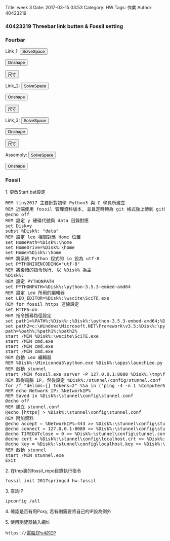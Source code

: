 Title: week 3
Date: 2017-03-15 03:53
Category: HW
Tags: 作業
Author: 40423219

<h3>
40423219
Threebar link butten & Fossil setting 
</h3>
<!-- PELICAN_END_SUMMARY -->


<h3>Fourbar</h3>

<p>Link_1: <button onClick="lity('https://vimeo.com/207988323')"><span class="glyphicon glyphicon-facetime-video"></span> SolveSpace</button> 

<button onClick="lity('https://vimeo.com/209500349')"><span class="glyphicon glyphicon-facetime-video"></span> Onshape</button> 

<button onClick="lity('./../data/solvespace/threebar/link1(Onshape).png')"><span class="glyphicon glyphicon-picture"></span> 尺寸</button>
</p>


<p>Link_2: <button onClick="lity('https://vimeo.com/207988326')"><span class="glyphicon glyphicon-facetime-video"></span> SolveSpace</button> 

<button onClick="lity('https://vimeo.com/209500357')"><span class="glyphicon glyphicon-facetime-video"></span> Onshape</button> 

<button onClick="lity('./../data/solvespace/threebar/link2(Onshape).png')"><span class="glyphicon glyphicon-picture"></span> 尺寸</button>
</p>


<p>Link_3: <button onClick="lity('https://vimeo.com/207988331')"><span class="glyphicon glyphicon-facetime-video"></span> SolveSpace</button>
 
<button onClick="lity('https://vimeo.com/209500367')"><span class="glyphicon glyphicon-facetime-video"></span> Onshape</button> 

<button onClick="lity('./../data/solvespace/threebar/link3(Onshape).png')"><span class="glyphicon glyphicon-picture"></span> 尺寸</button>


<p>Assembly: <button onClick="lity('https://vimeo.com/207990020')"><span class="glyphicon glyphicon-facetime-video"></span> SolveSpace</button> 

<button onClick="lity('https://vimeo.com/209501477')"><span class="glyphicon glyphicon-facetime-video"></span> Onshape</button>
</p>

<h3>Fossil</h3>
<p>1. 更改Start.bat設定</p>
<pre class="brush: python">
REM tiny2017 主要針對初學 Python3 與 C 學員所建立
REM 近端使用 fossil 管理資料版本, 並且定時轉為 git 格式後上傳到 github
@echo off
REM 設定 y 硬碟代號與 data 目錄對應
set Disk=y
subst %Disk%: "data"
REM 設定 leo 相關對應 Home 位置
set HomePath=%Disk%:\home
set HomeDrive=%Disk%:\home
set Home=%Disk%:\home
REM 將系統 Python 程式的 io 設為 utf-8
set PYTHONIOENCODING="utf-8"
REM 將後續的指令執行, 以 %Disk% 為主
%Disk%:
REM 設定 PYTHONPATH
set PYTHONPATH=%Disk%:\python-3.5.3-embed-amd64
REM 設定 Leo 所用的編輯器
set LEO_EDITOR=%Disk%:\wscite\SciTE.exe
REM for fossil https 連線設定
set HTTPS=on
REM 指令搜尋路徑設定
set path1=%PATH%;%Disk%:;%Disk%:\python-3.5.3-embed-amd64;%Disk%:\git\bin;%Disk%:\stunnel\bin;%Disk%:\sqlite-tools;%Disk%:\python-3.5.3-embed-amd64\Scripts;%Disk%:\portablegit\bin;
set path2=c:\Windows\Microsoft.NET\Framework\v3.5;%Disk%:\python-3.5.3-embed-amd64\Lib\site-packages;
path=%path%;%path1%;%path2%
start /MIN %Disk%:\wscite\SciTE.exe
start /MIN cmd.exe
start /MIN cmd.exe
start /MIN cmd.exe
REM 啟動 Leo 編輯器
REM %Disk%:\Miniconda3\python.exe %Disk%:\apps\launchLeo.py
REM 啟動 stunnel
start /MIN fossil.exe server -P 127.0.0.1:8080 %Disk%:\tmp\fossil_repo\2017springcd_hw.fpssil
REM 取得電腦 IP, 然後設定 %Disk%:/stunnel/config/stunnel.conf
for /f "delims=[] tokens=2" %%a in ('ping -4 -n 1 %ComputerName% ^| findstr [') do set NetworkIP=%%a
REM echo Network IP: %NetworkIP%
REM Saved in %Disk%:\stunnel\config\stunnel.conf
@echo off
REM 建立 stunnel.conf
@echo [https] > %Disk%:\stunnel\config\stunnel.conf
REM 附加資料
@echo accept = %NetworkIP%:443 >> %Disk%:\stunnel\config\stunnel.conf
@echo connect = 127.0.0.1:8080 >> %Disk%:\stunnel\config\stunnel.conf
@echo TIMEOUTclose = 0 >> %Disk%:\stunnel\config\stunnel.conf
@echo cert = %Disk%:\stunnel\config\localhost.crt >> %Disk%:\stunnel\config\stunnel.conf
@echo key = %Disk%:\stunnel\config\localhost.key >> %Disk%:\stunnel\config\stunnel.conf
REM 啟動 stunnel
start /MIN stunnel.exe
Exit
</pre>

<p>2. 在tmp裏的fossil_repo目錄執行指令</p>
<pre>fossil init 2017springcd_hw.fpssil</pre>

<p>3. 查詢IP</p>
<pre>ipconfig /all</pre>

<p>4. 確認是否有用Poxy, 若有則需要將自己的IP設為例外</p>

<p>5. 使用瀏覽器輸入網址</p>
<pre>https://<u>電腦IPv4的IP</u></pre>
